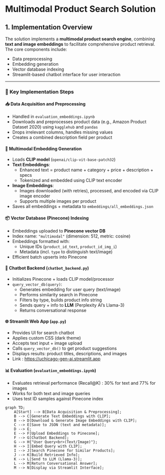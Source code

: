 # Multimodal Product Search Solution

## 1. Implementation Overview

The solution implements a **multimodal product search engine**, combining **text and image embeddings** to facilitate comprehensive product retrieval. The core components include:

- Data preprocessing  
- Embedding generation  
- Vector database indexing  
- Streamlit-based chatbot interface for user interaction  

---

### 🔧 Key Implementation Steps

#### 📥 Data Acquisition and Preprocessing

- Handled in `evaluation_embeddings.ipynb`
- Downloads and preprocesses product data (e.g., Amazon Product Dataset 2020) using `kagglehub` and `pandas`
- Drops irrelevant columns, handles missing values
- Creates a combined description field per product

#### 🤖 Multimodal Embedding Generation

- Loads **CLIP model** (`openai/clip-vit-base-patch32`)
- **Text Embeddings**:
  - Enhanced text = product name + category + price + description + specs
  - Tokenized and embedded using CLIP text encoder
- **Image Embeddings**:
  - Images downloaded (with retries), processed, and encoded via CLIP image encoder
  - Supports multiple images per product
- Saves all embeddings + metadata to `embeddings/all_embeddings.json`

#### 📦 Vector Database (Pinecone) Indexing

- Embeddings uploaded to **Pinecone vector DB**
- Index name: `"multimodal"` (dimension: 512, metric: cosine)
- Embeddings formatted with:
  - Unique IDs (`product_id_text`, `product_id_img_i`)
  - Metadata (incl. `type` to distinguish text/image)
- Efficient batch upserts into Pinecone

#### 🧠 Chatbot Backend (`chatbot_backend.py`)

- Initializes Pinecone + loads CLIP model/processor
- `query_vector_db(query)`:
  - Generates embedding for user query (text/image)
  - Performs similarity search in Pinecone
  - Filters by type, builds product info string
  - Sends query + info to **LLM** (Perplexity AI’s Llama-3)
  - Returns conversational response

#### 🌐 Streamlit Web App (`app.py`)

- Provides UI for search chatbot
- Applies custom CSS (dark theme)
- Accepts text input + image upload
- Calls `query_vector_db()` to get product suggestions
- Displays results: product titles, descriptions, and images
- Link : https://uchicago-gen-ai.streamlit.app

#### 📊 Evaluation (`evaluation_embeddings.ipynb`)

- Evaluates retrieval performance (Recall@K) : 30% for text and 77% for images
- Works for both text and image queries
- Uses test ID samples against Pinecone index


```mermaid
graph TD;
    A[Start] --> B[Data Acquisition & Preprocessing];
    B --> C[Generate Text Embeddings with CLIP];
    B --> D[Download & Generate Image Embeddings with CLIP];
    C --> E[Save to JSON (text and metadata)];
    D --> E;
    E --> F[Upload Embeddings to Pinecone];
    F --> G[Chatbot Backend];
    G --> H{"User Query<br>(Text/Image)"};
    H --> I[Embed Query with CLIP];
    I --> J[Search Pinecone for Similar Products];
    J --> K[Build Retrieved Info];
    K --> L[Send to LLM (Llama-3)];
    L --> M[Return Conversational Answer];
    M --> N[Display via Streamlit Interface];
```
